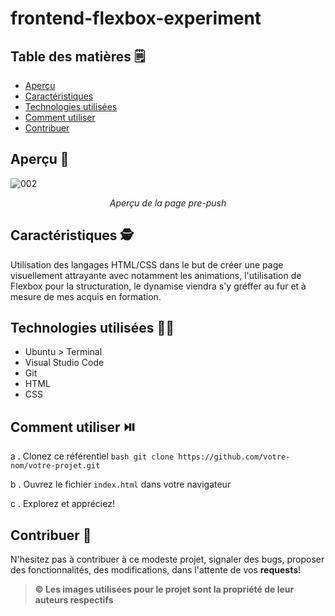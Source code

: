 # frontend-flexbox-experiment

## Table des matières 🗒️

- [Aperçu](#aperçu)
- [Caractéristiques](#caractéristiques)
- [Technologies utilisées](#technologies-utilisées)
- [Comment utiliser](#comment-utiliser)
- [Contribuer](#contribuer)

## Aperçu 👀

![002](https://github.com/kferrerux/frontend-retro-page/assets/77007630/bdd8dd62-19e2-4e60-8c84-cbc81f416df5)
*<p align=center>Aperçu de la page pre-push</p>*

## Caractéristiques 🕵️

Utilisation des langages HTML/CSS dans le but de créer une page visuellement attrayante avec notamment les animations, l'utilisation de Flexbox pour la structuration, le dynamise viendra
s'y gréffer au fur et à mesure de mes acquis en formation.

## Technologies utilisées 👨‍💻

- Ubuntu > Terminal 
- Visual Studio Code
- Git
- HTML
- CSS


## Comment utiliser ⏯️

a . Clonez ce référentiel
    ```bash
    git clone https://github.com/votre-nom/votre-projet.git
    ```

b . Ouvrez le fichier `index.html` dans votre navigateur

c . Explorez et appréciez!

## Contribuer 🤝

N'hesitez pas à contribuer à ce modeste projet, signaler des bugs, proposer des fonctionnalités, des modifications, dans l'attente de vos **requests**!

> **© Les images utilisées pour le projet sont la propriété de leur auteurs respectifs**
